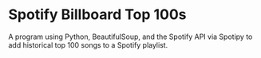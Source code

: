 # Spotify Billboard Top 100s
A program using Python, BeautifulSoup, and the Spotify API via Spotipy to add historical top 100 songs to a Spotify playlist.